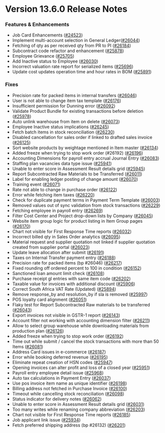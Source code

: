 # Version 13.6.0 Release Notes

### Features & Enhancements

- Job Card Enhancements ([#24523](https://github.com/frappe/nexa/pull/24523))
- Implement multi-account selection in General Ledger([#26044](https://github.com/frappe/nexa/pull/26044))
- Fetching of qty as per received qty from PR to PI ([#26184](https://github.com/frappe/nexa/pull/26184))
- Subcontract code refactor and enhancement ([#25878](https://github.com/frappe/nexa/pull/25878))
- Employee Grievance ([#25705](https://github.com/frappe/nexa/pull/25705))
- Add Inactive status to Employee ([#26030](https://github.com/frappe/nexa/pull/26030))
- Incorrect valuation rate report for serialized items ([#25696](https://github.com/frappe/nexa/pull/25696))
- Update cost updates operation time and hour rates in BOM ([#25891](https://github.com/frappe/nexa/pull/25891))

### Fixes

- Precision rate for packed items in internal transfers ([#26046](https://github.com/frappe/nexa/pull/26046))
- User is not able to change item tax template ([#26176](https://github.com/frappe/nexa/pull/26176))
- Insufficient permission for Dunning error ([#26092](https://github.com/frappe/nexa/pull/26092))
- Validate Product Bundle for existing transactions before deletion ([#25978](https://github.com/frappe/nexa/pull/25978))
- Auto unlink warehouse from item on delete ([#26073](https://github.com/frappe/nexa/pull/26073))
- Employee Inactive status implications ([#26245](https://github.com/frappe/nexa/pull/26245))
- Fetch batch items in stock reconciliation ([#26230](https://github.com/frappe/nexa/pull/26230))
- Disabled cancellation for sales order if linked to drafted sales invoice ([#26125](https://github.com/frappe/nexa/pull/26125))
- Sort website products by weightage mentioned in Item master ([#26134](https://github.com/frappe/nexa/pull/26134))
- Added freeze when trying to stop work order (#26192) ([#26196](https://github.com/frappe/nexa/pull/26196))
- Accounting Dimensions for payroll entry accrual Journal Entry ([#26083](https://github.com/frappe/nexa/pull/26083))
- Staffing plan vacancies data type issue ([#25941](https://github.com/frappe/nexa/pull/25941))
- Unable to enter score in Assessment Result details grid ([#25945](https://github.com/frappe/nexa/pull/25945))
- Report Subcontracted Raw Materials to be Transferred ([#26011](https://github.com/frappe/nexa/pull/26011))
- Label for enabling ledger posting of change amount ([#26070](https://github.com/frappe/nexa/pull/26070))
- Training event ([#26071](https://github.com/frappe/nexa/pull/26071))
- Rate not able to change in purchase order ([#26122](https://github.com/frappe/nexa/pull/26122))
- Error while fetching item taxes ([#26220](https://github.com/frappe/nexa/pull/26220))
- Check for duplicate payment terms in Payment Term Template ([#26003](https://github.com/frappe/nexa/pull/26003))
- Removed values out of sync validation from stock transactions ([#26229](https://github.com/frappe/nexa/pull/26229))
- Fetching employee in payroll entry ([#26269](https://github.com/frappe/nexa/pull/26269))
- Filter Cost Center and Project drop-down lists by Company ([#26045](https://github.com/frappe/nexa/pull/26045))
- Website item group logic for product listing in Item Group pages ([#26170](https://github.com/frappe/nexa/pull/26170))
- Chart not visible for First Response Time reports ([#26032](https://github.com/frappe/nexa/pull/26032))
- Incorrect billed qty in Sales Order analytics ([#26095](https://github.com/frappe/nexa/pull/26095))
- Material request and supplier quotation not linked if supplier quotation created from supplier portal ([#26023](https://github.com/frappe/nexa/pull/26023))
- Update leave allocation after submit ([#26191](https://github.com/frappe/nexa/pull/26191))
- Taxes on Internal Transfer payment entry ([#26188](https://github.com/frappe/nexa/pull/26188))
- Precision rate for packed items (bp #26046) ([#26217](https://github.com/frappe/nexa/pull/26217))
- Fixed rounding off ordered percent to 100 in condition ([#26152](https://github.com/frappe/nexa/pull/26152))
- Sanctioned loan amount limit check ([#26108](https://github.com/frappe/nexa/pull/26108))
- Purchase receipt gl entries with same item code ([#26202](https://github.com/frappe/nexa/pull/26202))
- Taxable value for invoices with additional discount ([#25906](https://github.com/frappe/nexa/pull/25906))
- Correct South Africa VAT Rate (Updated) ([#25894](https://github.com/frappe/nexa/pull/25894))
- Remove response_by and resolution_by if sla is removed ([#25997](https://github.com/frappe/nexa/pull/25997))
- POS loyalty card alignment ([#26051](https://github.com/frappe/nexa/pull/26051))
- Flaky test for Report Subcontracted Raw materials to be transferred ([#26043](https://github.com/frappe/nexa/pull/26043))
- Export invoices not visible in GSTR-1 report ([#26143](https://github.com/frappe/nexa/pull/26143))
- Account filter not working with accounting dimension filter ([#26211](https://github.com/frappe/nexa/pull/26211))
- Allow to select group warehouse while downloading materials from production plan ([#26126](https://github.com/frappe/nexa/pull/26126))
- Added freeze when trying to stop work order ([#26192](https://github.com/frappe/nexa/pull/26192))
- Time out while submit / cancel the stock transactions with more than 50 Items ([#26081](https://github.com/frappe/nexa/pull/26081))
- Address Card issues in e-commerce ([#26187](https://github.com/frappe/nexa/pull/26187))
- Error while booking deferred revenue ([#26195](https://github.com/frappe/nexa/pull/26195))
- Eliminate repeat creation of HSN codes ([#25947](https://github.com/frappe/nexa/pull/25947))
- Opening invoices can alter profit and loss of a closed year ([#25951](https://github.com/frappe/nexa/pull/25951))
- Payroll entry employee detail issue ([#25968](https://github.com/frappe/nexa/pull/25968))
- Auto tax calculations in Payment Entry ([#26037](https://github.com/frappe/nexa/pull/26037))
- Use pos invoice item name as unique identifier ([#26198](https://github.com/frappe/nexa/pull/26198))
- Billing address not fetched in Purchase Invoice ([#26100](https://github.com/frappe/nexa/pull/26100))
- Timeout while cancelling stock reconciliation ([#26098](https://github.com/frappe/nexa/pull/26098))
- Status indicator for delivery notes ([#26062](https://github.com/frappe/nexa/pull/26062))
- Unable to enter score in Assessment Result details grid ([#26031](https://github.com/frappe/nexa/pull/26031))
- Too many writes while renaming company abbreviation ([#26203](https://github.com/frappe/nexa/pull/26203))
- Chart not visible for First Response Time reports ([#26185](https://github.com/frappe/nexa/pull/26185))
- Job applicant link issue ([#25934](https://github.com/frappe/nexa/pull/25934))
- Fetch preferred shipping address (bp #26132) ([#26201](https://github.com/frappe/nexa/pull/26201))
